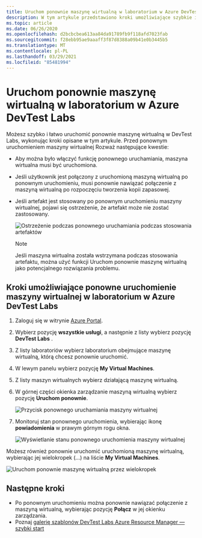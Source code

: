 ```yaml
---
title: Uruchom ponownie maszynę wirtualną w laboratorium w Azure DevTest Labs | Microsoft Docs
description: W tym artykule przedstawiono kroki umożliwiające szybkie i łatwe ponowne uruchomienie maszyn wirtualnych w programie Azure DevTest Labs.
ms.topic: article
ms.date: 06/26/2020
ms.openlocfilehash: d2bcbcbea613aa84da91789fb9f118afd7023fab
ms.sourcegitcommit: f28ebb95ae9aaaff3f87d8388a09b41e0b3445b5
ms.translationtype: MT
ms.contentlocale: pl-PL
ms.lasthandoff: 03/29/2021
ms.locfileid: "85481994"
---
```

# <a name="restart-a-vm-in-a-lab-in-azure-devtest-labs"></a>Uruchom ponownie maszynę wirtualną w laboratorium w Azure DevTest Labs
Możesz szybko i łatwo uruchomić ponownie maszynę wirtualną w DevTest Labs, wykonując kroki opisane w tym artykule. Przed ponownym uruchomieniem maszyny wirtualnej Rozważ następujące kwestie:

- Aby można było włączyć funkcję ponownego uruchamiania, maszyna wirtualna musi być uruchomiona.
- Jeśli użytkownik jest połączony z uruchomioną maszyną wirtualną po ponownym uruchomieniu, musi ponownie nawiązać połączenie z maszyną wirtualną po rozpoczęciu tworzenia kopii zapasowej.
- Jeśli artefakt jest stosowany po ponownym uruchomieniu maszyny wirtualnej, pojawi się ostrzeżenie, że artefakt może nie zostać zastosowany.

    ![Ostrzeżenie podczas ponownego uruchamiania podczas stosowania artefaktów](./media/devtest-lab-restart-vm/devtest-lab-restart-vm-apply-artifacts.png)


   > [!NOTE]
   > Jeśli maszyna wirtualna została wstrzymana podczas stosowania artefaktu, można użyć funkcji Uruchom ponownie maszynę wirtualną jako potencjalnego rozwiązania problemu.
   >
   >

## <a name="steps-to-restart-a-vm-in-a-lab-in-azure-devtest-labs"></a>Kroki umożliwiające ponowne uruchomienie maszyny wirtualnej w laboratorium w Azure DevTest Labs
1. Zaloguj się w witrynie [Azure Portal](https://go.microsoft.com/fwlink/p/?LinkID=525040).
1. Wybierz pozycję **wszystkie usługi**, a następnie z listy wybierz pozycję **DevTest Labs** .
1. Z listy laboratoriów wybierz laboratorium obejmujące maszynę wirtualną, którą chcesz ponownie uruchomić.
1. W lewym panelu wybierz pozycję **My Virtual Machines**.
1. Z listy maszyn wirtualnych wybierz działającą maszynę wirtualną.
1. W górnej części okienka zarządzanie maszyną wirtualną wybierz pozycję **Uruchom ponownie**.

    ![Przycisk ponownego uruchamiania maszyny wirtualnej](./media/devtest-lab-restart-vm/devtest-lab-restart-vm.png)

1. Monitoruj stan ponownego uruchomienia, wybierając ikonę **powiadomienia** w prawym górnym rogu okna.

    ![Wyświetlanie stanu ponownego uruchomienia maszyny wirtualnej](./media/devtest-lab-restart-vm/devtest-lab-restart-notification.png)

Możesz również ponownie uruchomić uruchomioną maszynę wirtualną, wybierając jej wielokropek (...) na liście **My Virtual Machines**.

![Uruchom ponownie maszynę wirtualną przez wielokropek](./media/devtest-lab-restart-vm/devtest-lab-restart-elipses.png)

## <a name="next-steps"></a>Następne kroki
* Po ponownym uruchomieniu można ponownie nawiązać połączenie z maszyną wirtualną, wybierając pozycję **Połącz** w jej okienku zarządzania.
* Poznaj [galerię szablonów DevTest Labs Azure Resource Manager — szybki start](https://github.com/Azure/azure-devtestlab/tree/master/samples/DevTestLabs/QuickStartTemplates)
